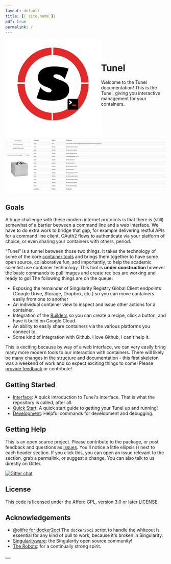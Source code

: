 ```yaml
---
layout: default
title: {{ site.name }}
pdf: true
permalink: /
---
```


<div style="float:right; margin-bottom:50px; color:#666">
</div>

<div>
    <img src="img/logo.png" style="float:left">
</div><br><br>


# Tunel
Welcome to the Tunel documentation! This is the Tunel, giving you interactive management for your containers.

![img/tunel.png](img/tunel.png)

## Goals
A huge challenge with these modern internet protocols is that there is (still) somewhat
of a barrier between a command line and a web interface. We have to do extra work to bridge
that gap, for example delivering restful APIs for a command line client, OAuth2 
flows to authenticate via your platform of choice, or even  sharing your containers with others, period.

"Tunel" is a tunnel between those two things. It takes the technology of some of the
core [container tools](https://singularityhub.github.io/) and brings them together to
have some open source, collaborative fun, and importantly, to help the academic scientist
use container technology. This tool is **under construction** however the basic commands
to pull images and create recipes are working and ready to go! The following things are on the queue:

 - Exposing the remainder of Singularity Registry Global Client endpoints (Google Drive, Storage, Dropbox, etc.) so you can move containers easily from one to another
 - An individual container view to inspect and issue other actions for a container.
 - Integration of the [Builders](https://singularityhub.github.io/builders/) so you can create a recipe, click a button, and have it build on Google Cloud.
 - An ability to easily share containers via the various platforms you connect to.
 - Some kind of integration with Github. I love Github, I can't help it.

This is exciting because by way of a web interface, we can very easily bring many more modern tools
to our interaction with containers. There will likely be many changes in the structure and documentation - this first skeleton was a weekend of work and so expect exciting things to come! Please [provide feedback](https://www.github.com/singularityhub/interface/issues) or contribute!


## Getting Started
 - [Interface](/interface/ui): A quick introduction to Tunel's interface. That is what the repository is called, after all.
 - [Quick Start](/interface/quick-start): A quick start guide to getting your Tunel up and running!
 - [Development](/interface/development): Helpful commands for development and debugging.


## Getting Help
This is an open source project. Please contribute to the package, or post feedback and questions as <a href="https://github.com/singularityhub/interface" target="_blank">issues</a>. You'll notice a little eliipsis (<i class="fa fa-ellipsis-h"></i>) next to each header section. If you click this, you can open an issue relevant to the section, grab a permalink, or suggest a change. You can also talk to us directly on Gitter.

[![Gitter chat](https://badges.gitter.im/gitterHQ/gitter.png)](https://gitter.im/singularityhub/lobby)

## License

This code is licensed under the Affero GPL, version 3.0 or later [LICENSE](https://github.com/singularityhub/interface/blob/master/LICENSE).


## Acknowledgements

 - [@olifre for docker2oci](https://github.com/olifre/dockerhub2oci/blob/master/LICENSE) The `docker2oci` script to handle the whiteout is essential for any kind of pull to work, because it's broken in Singularity.
 - [Singularityware](https://github.com/singularityware): the Singularity open source community!
 - [The Robots](https://vsoch.github.io/robots): for a continually strong spirit.


<div>
    <a href="/interface/quick-start"><button class="next-button btn btn-primary"><i class="fa fa-chevron-right"></i> </button></a>
</div><br>
